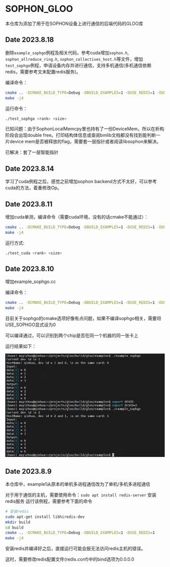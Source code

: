 # SOPHON_GLOO

本仓库为添加了用于在SOPHON设备上进行通信的后端代码的GLOO库

## Date 2023.8.18
删除`example_sophgo`例程及相关代码，参考cuda增加`sophon.h`, `sophon_allreduce_ring.h`, `sophon_collectives_host.h`等文件，增加`test_sophgo`例程，申请设备内存并进行通信，支持多机通信(多机通信依赖redis，需要参考文末配置redis服务)。

编译命令：

```bash
cmake .. -DCMAKE_BUILD_TYPE=Debug -DBUILD_EXAMPLES=1 -DUSE_REDIS=1 -DUSE_SOPHGO=1
make -j4
```

运行命令：

```bash
./test_sophgo <rank> <size>
```

已知问题：由于SophonLocalMemcpy里也持有了一份DeviceMem，所以在析构阶段会出现double free。打印结构体信息或查阅bmlib文档都没有找到能判断一片device mem是否被释放的flag，需要套一层指针或者阅读libsophon来解决。

已解决：套了一层智能指针

## Date 2023.8.14
学习了cuda例程之后，感觉之前增加sophon backend方式不太好，可以参考cuda的方法，着重修改Op。

## Date 2023.8.11
增加cuda单测，编译命令（需要cuda环境，没有的话cmake不能通过）：
```bash
cmake .. -DCMAKE_BUILD_TYPE=Debug -DBUILD_EXAMPLES=1 -DUSE_REDIS=1 -DUSE_SOPHGO=0 -DUSE_CUDA=1
make -j4
```

运行方式:
```bash
./test_cuda <rank> <size>
```

## Date 2023.8.10
增加example_sophgo.cc

编译命令：

```bash
cmake .. -DCMAKE_BUILD_TYPE=Debug -DBUILD_EXAMPLES=1 -DUSE_REDIS=1 -DUSE_SOPHGO=1
make -j4
```

目前关于sophgo的cmake选项好像有点问题，如果不编译sophgo相关，需要将USE_SOPHGO显式设为0

可以编译通过，可以识别到两个chip是否在同一个机器的同一张卡上

运行结果如下：

![](./pics/example_sophgo.jpg)

## Date 2023.8.9
本仓库中，example1从原本的单机多进程通信改为了单机/多机多进程通信

对于用于通信的主机，需要使用命令：```sudo apt install redis-server``` 安装redis服务
运行该例程，需要参考下面的命令

```bash
# 安装redis
sudo apt-get install libhiredis-dev
mkdir build
cd build
cmake .. -DCMAKE_BUILD_TYPE=Debug -DBUILD_EXAMPLES=1 -DUSE_REDIS=1
make -j4
```

安装redis并编译好之后，直接运行可能会报无法访问redis主机的错误。

这时，需要修改redis配置文件(redis.conf)中的bind选项为0.0.0.0







